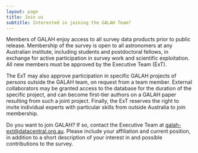 ```yaml
---
layout: page
title: Join us
subtitle: Interested in joining the GALAH Team?
---
```


Members of GALAH enjoy access to all survey data products prior to public release. Membership of the survey is open to all astronomers at any Australian institute, including students and postdoctoral fellows, in exchange for active participation in survey work and scientific exploitation. All new members must be approved by the Executive Team (ExT).

The ExT may also approve participation in specific GALAH projects of persons outside the GALAH team, on request from a team member. External collaborators may be granted access to the database for the duration of the specific project, and can become first-tier authors on a GALAH paper resulting from such a joint project. Finally, the ExT reserves the right to invite individual experts with particular skills from outside Australia to join membership.

Do you want to join GALAH? If so, contact the Executive Team at [galah-ext@datacentral.org.au](mailto:galah-ext@datacentral.org.au). Please include your affiliation and current position, in addition to a short description of your interest in and possible contributions to the survey.
